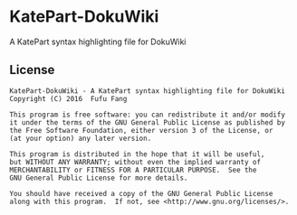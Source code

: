 # KatePart-DokuWiki
A KatePart syntax highlighting file for DokuWiki 

## License
    KatePart-DokuWiki - A KatePart syntax highlighting file for DokuWiki
    Copyright (C) 2016  Fufu Fang

    This program is free software: you can redistribute it and/or modify
    it under the terms of the GNU General Public License as published by
    the Free Software Foundation, either version 3 of the License, or
    (at your option) any later version.

    This program is distributed in the hope that it will be useful,
    but WITHOUT ANY WARRANTY; without even the implied warranty of
    MERCHANTABILITY or FITNESS FOR A PARTICULAR PURPOSE.  See the
    GNU General Public License for more details.

    You should have received a copy of the GNU General Public License
    along with this program.  If not, see <http://www.gnu.org/licenses/>.
